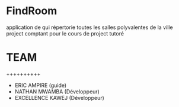 # FindRoom
application de qui répertorie toutes les salles polyvalentes de la ville  
project comptant pour le cours de project tutoré 


# TEAM
++++++++++

- ERIC AMPIRE (guide)
- NATHAN MWAMBA (Développeur)
- EXCELLENCE KAWEJ (Développeur)


